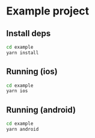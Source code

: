 # Example project

## Install deps

```bash
cd example
yarn install
```

## Running (ios)

```bash
cd example
yarn ios
```

## Running (android)

```bash
cd example
yarn android
```